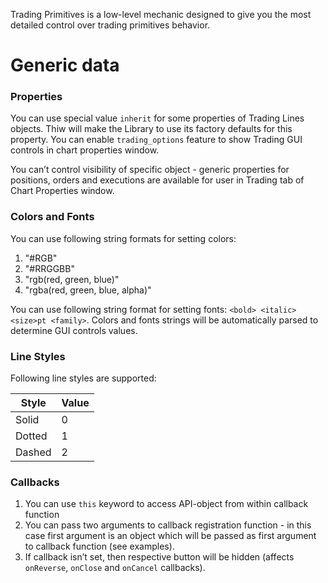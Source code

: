 Trading Primitives is a low-level mechanic designed to give you the most detailed control over trading primitives behavior.

# Generic data
### Properties
You can use special value `inherit` for some properties of Trading Lines objects. Thiw will make the Library to use its factory defaults for this property. You can enable `trading_options` feature to show Trading GUI controls in chart properties window.

You can’t control visibility of specific object - generic properties for positions, orders and executions are available for user in Trading tab of Chart Properties window.

### Colors and Fonts
You can use following string formats for setting colors:

1. "#RGB"
2. "#RRGGBB"
3. "rgb(red, green, blue)"
4. "rgba(red, green, blue, alpha)"

You can use following string format for setting fonts: `<bold> <italic> <size>pt <family>`. Colors and fonts strings will be automatically parsed to determine GUI controls values.

### Line Styles

Following line styles are supported:

Style|Value
---|---
Solid|0
Dotted|1
Dashed|2

### Callbacks
1. You can use `this` keyword to access API-object from within callback function
2. You can pass two arguments to callback registration function - in this case first argument is an object which will be passed as first argument to callback function (see examples).
3. If callback isn’t set, then respective button will be hidden (affects `onReverse`, `onClose` and `onCancel` callbacks).
